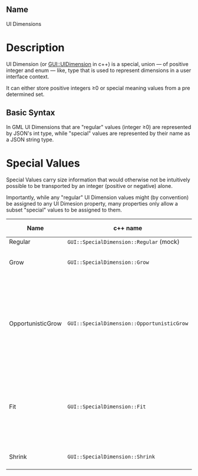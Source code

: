 ## Name

UI Dimensions

# Description

UI Dimension (or [GUI::UIDimension](file:///usr/src/serenity/Userland/Libraries/LibGUI/UIDimensions.h) in c++) is a special, union — of positive integer and enum — like, type that is used to represent dimensions in a user interface context.

It can either store positive integers ≥0 or special meaning values from a pre determined set.

## Basic Syntax

In GML UI Dimensions that are "regular" values (integer ≥0) are represented by JSON's int type,
while "special" values are represented by their name as a JSON string type.

# Special Values

Special Values carry size information that would otherwise not be intuitively possible to be transported by an integer (positive or negative) alone.

Importantly, while any "regular" UI Dimension values might (by convention) be assigned to any UI Dimesion property, many properties only allow a subset "special" values to be assigned to them.

| Name              | c++ name                                   | GML/JSON representation | general meaning                                 |
|-------------------|--------------------------------------------|-------------------------|-------------------------------------------------|
| Regular           | `GUI::SpecialDimension::Regular` (mock)    | int ≥0                  |
| Grow              | `GUI::SpecialDimension::Grow`              | `"grow"`                | grow to the maximum size the surrounding allows |
| OpportunisticGrow | `GUI::SpecialDimension::OpportunisticGrow` | `"opportunistic_grow"`  | grow when the opportunity arises, meaning — only when all other widgets have already grown to their maximum size, and only opportunistically growing widgets are left |
| Fit               | `GUI::SpecialDimension::Fit`               | `"fit"`                 | grow exactly to the size of the surrounding as determined by other factors, but do not call for e.g. expansion of the parent container it self |
| Shrink            | `GUI::SpecialDimension::Shrink`            | `"shrink"`              | shrink to the smallest size possible |

